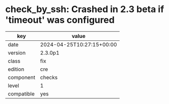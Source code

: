 [//]: # (werk v2)
# check_by_ssh: Crashed in 2.3 beta if 'timeout' was configured

key        | value
---------- | ---
date       | 2024-04-25T10:27:15+00:00
version    | 2.3.0p1
class      | fix
edition    | cre
component  | checks
level      | 1
compatible | yes
